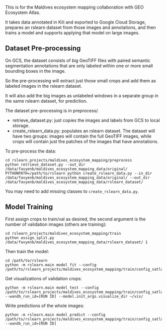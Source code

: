 This is for the Maldives ecosystem mapping collaboration with GEO Ecosystem Atlas.

It takes data annotated in Kili and exported to Google Cloud Storage, prepares an
rslearn dataset from those images and annotations, and then trains a model and supports
applying that model on large images.


Dataset Pre-processing
----------------------

On GCS, the dataset consists of big GeoTIFF files with paired semantic segmentation
annotations that are only labeled within one or more small bounding boxes in the image.

So the pre-processing will extract just those small crops and add them as labeled
images in the rslearn dataset.

It will also add the big images as unlabeled windows in a separate group in the same
rslearn dataset, for prediction.

The dataset pre-processing is in preprocess/.

- retrieve_dataset.py: just copies the images and labels from GCS to local storage.
- create_rslearn_data.py: populates an rslearn dataset. The dataset will have two
  groups: images will contain the full GeoTIFF images, while crops will contain just the
  patches of the images that have annotations.

To pre-process the data:

    cd rslearn_projects/maldives_ecosystem_mapping/preprocess
    python retrieve_dataset.py --out_dir /data/favyenb/maldives_ecosystem_mapping_data/original/
    PYTHONPATH=/path/to/rslearn python create_rslearn_data.py --in_dir /data/favyenb/maldives_ecosystem_mapping_data/original/ --out_dir /data/favyenb/maldives_ecosystem_mapping_data/rslearn_dataset/

You may need to add missing classes to `create_rslearn_data.py`.


Model Training
--------------

First assign crops to train/val as desired, the second argument is the number of validation images (others are training):

    cd rslearn_projects/maldives_ecosystem_mapping/train
    python assign_split.py /data/favyenb/maldives_ecosystem_mapping_data/rslearn_dataset/ 1

Then train the model:

    cd /path/to/rslearn
    python -m rslearn.main model fit --config /path/to/rslearn_projects/maldives_ecosystem_mapping/train/config_satlaspretrain_flip.yaml

Get visualizations of validation crops:

    python -m rslearn.main model test --config /path/to/rslearn_projects/maldives_ecosystem_mapping/train/config_satlaspretrain_flip.yaml --wandb_run_id=[RUN ID] --model.init_args.visualize_dir ~/vis/

Write predictions of the whole images:

    python -m rslearn.main model predict --config /path/to/rslearn_projects/maldives_ecosystem_mapping/train/config_satlaspretrain_flip.yaml --wandb_run_id=[RUN ID]
